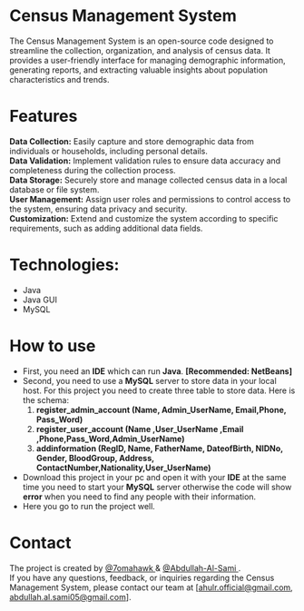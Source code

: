 # Census Management System
The Census Management System is an open-source code designed to streamline the collection, organization, and analysis of census data. It provides a user-friendly interface for managing demographic information, generating reports, and extracting valuable insights about population characteristics and trends.

# Features
**Data Collection:** Easily capture and store demographic data from individuals or households, including personal details. <br />
**Data Validation:** Implement validation rules to ensure data accuracy and completeness during the collection process. <br />
**Data Storage:** Securely store and manage collected census data in a local database or file system. <br />
**User Management:** Assign user roles and permissions to control access to the system, ensuring data privacy and security. <br />
**Customization:** Extend and customize the system according to specific requirements, such as adding additional data fields.

# Technologies:
* Java
* Java GUI
* MySQL

# How to use
* First, you need an **IDE** which can run **Java**. **[Recommended: NetBeans]**
* Second, you need to use a **MySQL** server to store data in your local host. For this project you need to create three table to store data. Here is the schema:
  1. **register_admin_account (Name, Admin_UserName, Email,Phone, Pass_Word)**
  2. **register_user_account (Name ,User_UserName ,Email ,Phone,Pass_Word,Admin_UserName)**
  3. **addinformation (RegID, Name, FatherName, DateofBirth, NIDNo, Gender, BloodGroup, Address, ContactNumber,Nationality,User_UserName)**
* Download this project in your pc and open it with your **IDE** at the same time you need to start your **MySQL** server otherwise the code will show **error** when you need to find any people with their information.
* Here you go to run the project well.

# Contact
The project is created by <a href="https://github.com/7omahawk" target="_blank"> @7omahawk </a> & <a href="https://github.com/Abdullah-Al-Sami" target="_blank"> @Abdullah-Al-Sami </a>. <br />
If you have any questions, feedback, or inquiries regarding the Census Management System, please contact our team at [ahulr.official@gmail.com, abdullah.al.sami05@gmail.com].
